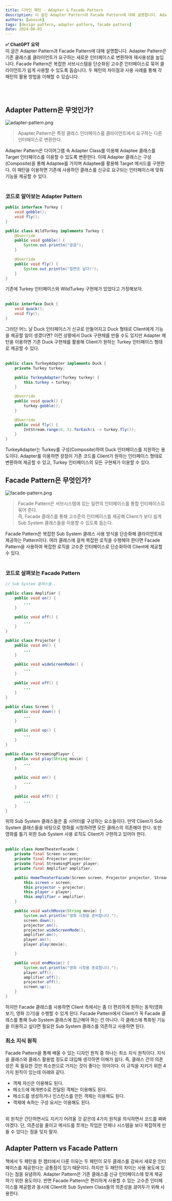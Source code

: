 ```yaml
---
title: 디자인 패턴 - Adapter & Facade Pattern
description: 이 글은 Adapter Pattern과 Facade Pattern에 대해 설명합니다. Adapter Pattern은 기존 클래스를 클라이언트가 요구하는 새로운 인터페이스로 변환하여 재사용성을 높입니다. Facade Pattern은 복잡한 서브시스템을 단순화된 고수준 인터페이스로 묶어 클라이언트가 쉽게 사용할 수 있도록 돕습니다. 두 패턴의 차이점과 사용 사례를 통해 각 패턴의 활용 방법을 이해할 수 있습니다.
authors: [woosuk]
tags: [design pattern, adapter pattern, facade pattern]
date: 2024-06-01
---
```

**:white_check_mark: ChatGPT 요약**   
이 글은 Adapter Pattern과 Facade Pattern에 대해 설명합니다. Adapter Pattern은 기존 클래스를 클라이언트가 요구하는 새로운 인터페이스로 변환하여 재사용성을 높입니다. Facade Pattern은 복잡한 서브시스템을 단순화된 고수준 인터페이스로 묶어 클라이언트가 쉽게 사용할 수 있도록 돕습니다. 두 패턴의 차이점과 사용 사례를 통해 각 패턴의 활용 방법을 이해할 수 있습니다.
<!-- truncate -->
<br></br>


## Adapter Pattern은 무엇인가?
![adapter-pattern.png](img/adapter-pattern.png)
> Apapter Pattern은 특정 클래스 인터페이스를 클라이언트에서 요구하는 다른 인터페이스로 변환한다.

Adapter Pattern은 다이어그램 속 Adapter Class를 이용해 Adaptee 클래스를 Target 인터페이스를 이용할 수 있도록 변환한다. 
이때 Adapter 클래스는 구성(Composite)을 통해 Adaptee를 가지며 Adaptee를 활용해 Target 메서드를 구현한다. 이 패턴을 이용하면 기존에 사용하던 클래스를 신규로 요구되는 인터페이스에 맞춰 기능을 제공할 수 있다.
<br></br>

### 코드로 알아보는 Adapter Pattern 
```java
public interface Turkey {
    void gobble();
    void fly();
}

public class WildTurkey implements Turkey {
    @Override
    public void gobble() {
        System.out.println("골골");
    }

    @Override
    public void fly() {
        System.out.println("칠면조 날다!");
    }
}
```
기존에 Turkey 인터페이스와 WildTurkey 구현체가 있었다고 가정해보자.
<br></br>

```java
public interface Duck {
    void quack();
    void fly();
}
```
그러던 어느 날 Duck 인터페이스가 신규로 만들어지고 Duck 형태로 Client에게 기능을 제공할 일이 생겼다면?
이런 상황에서 Duck 구현체를 만들 수도 있지만 Adapter 패턴을 이용하면 기존 Duck 구현체를 활용해 Client가 원하는 Turkey 인터페이스 형태로 제공할 수 있다.
<br></br>

```java
public class TurkeyAdapter implements Duck {
    private Turkey turkey;

    public TurkeyAdapter(Turkey turkey) {
        this.turkey = turkey;
    }

    @Override
    public void quack() {
        turkey.gobble();
    }

    @Override
    public void fly() {
        IntStream.range(0, 5).forEach(i -> turkey.fly());
    }
}
```
TurkeyAdapter는 Turkey를 구성(Composite)하여 Duck 인터페이스를 지원하는 용도이다. 
Adapter를 이용하면 장점이 기존 코드를 Client가 원하는 인터페이스 형태로 변환하여 제공할 수 있고, Turkey 인터페이스의 모든 구현체가 이용할 수 있다. 

## Facade Pattern은 무엇인가?
![facade-pattern.png](img/facade-pattern.png)
> Facade Pattern은 서브시스템에 있는 일련의 인터페이스를 통합 인터페이스로 묶어 준다.  
> 즉, Facade 클래스를 통해 고수준의 인터페이스를 제공해 Client가 보다 쉽게 Sub System 클래스들을 이용할 수 있도록 돕는다.

Facade Pattern은 복잡한 Sub System 클래스 사용 방식을 단순화해 클라이언트에 제공하는 Pattern이다. 
여러 클래스에 걸쳐 복잡한 로직을 수행해야 한다면 Facade Pattern을 사용하여 복잡한 로직을 고수준 인터페이스로 단순화하여 Client에 제공할 수 있다.
<br></br>

### 코드로 살펴보는 Facade Pattern
```java
// Sub System 클래스들..

public class Amplifier {
    public void on() {
        ...
    }

    public void off() {
        ...
    }
}

public class Projector {
    public void on() {
        ...
    }

    public void wideScreenMode() {
        ...
    }

    public void off() {
        ...
    }
}

public class Screen {
    public void down() {
        ...
    }

    public void up() {
        ...
    }
}

public class StreamingPlayer {
    public void play(String movie) {
        ...
    }

    public void on() {
        ...
    }

    public void off() {
        ...
    }
}
```
위의 Sub System 클래스들은 홈 시어터를 구성하는 요소들이다. 만약 Client가 Sub System 클래스들을 바탕으로 영화를 시청하려면 모든 클래스의 의존해야 한다. 
또한 영화를 틀기 위한 Sub System 사용 로직도 Client가 구현하고 있어야 한다.
<br></br>

```java
public class HomeTheaterFacade {
    private final Screen screen;
    private final Projector projector;
    private final StreamingPlayer player;
    private final Amplifier amplifier;

    public HomeTheaterFacade(Screen screen, Projector projector, StreamingPlayer player, Amplifier amplifier) {
        this.screen = screen;
        this.projector = projector;
        this.player = player;
        this.amplifier = amplifier;
    }

    public void watchMovie(String movie) {
        System.out.println("영화 시청을 준비합니다.");
        screen.down();
        projector.on();
        projector.wideScreenMode();
        amplifier.on();
        player.on();
        player.play(movie);

    }

    public void endMovie() {
        System.out.println("영화 시청을 종료합니다.");
        player.off();
        amplifier.off();
        projector.off();
        screen.up();
    }
}
```
하지만 Facade 클래스를 사용하면 Client 측에서는 좀 더 편리하게 원하는 동작(영화 보기, 영화 끄기)을 수행할 수 있게 된다. 
Facade Pattern에서 Client가 꼭 Facade 클래스를 통해 Sub System 클래스에 접근해야 하는 건 아니다. 
각 클래스에 특화된 기능을 이용하고 싶다면 필요한 Sub System 클래스를 의존하고 사용하면 된다.

### 최소 지식 원칙
Facade Pattern을 통해 배울 수 있는 디자인 원칙 중 하나는 최소 지식 원칙이다. 지식을 클래스와 클래스 활용법 정도로 대입해 생각하면 이해가 쉽다. 
즉, 클래스 간의 의존성은 꼭 필요한 것만 최소한으로 가지는 것이 좋다는 의미이다. 이 규칙을 지키기 위한 4가지 원칙이 있는데 아래와 같다.
- 객체 자신은 이용해도 된다.
- 메소드에 매개변수로 전달된 객체는 이용해도 된다.
- 메소드를 생성하거나 인스턴스를 만든 객체는 이용해도 된다.
- 객체에 속하는 구성 요서는 이용해도 된다.
<br></br>


위 원칙은 간단하면서도 지키기 어려울 것 같은데 4가지 원칙을 의식하면서 코드를 짜봐야겠다. 단, 의존성을 줄이고 메서드를 쪼개는 작업은 언제나 시스템을 보다 복잡하게 만들 수 있다는 점을 잊지 말자.


## Adapter Pattern vs Facade Pattern
책에서 두 패턴을 한 챕터에서 다룬 이유는 두 패턴이 모두 클래스를 감싸서 새로운 인터페이스를 제공한다는 공통점이 있기 때문이다. 하지만 두 패턴의 차이는 사용 용도에 있다는 점을 유념하자. 
Adapter Pattern은 기존 클래스를 신규 인터페이스에 맞게 제공하기 위한 용도이다. 반면 Facade Pattern은 편리하게 사용할 수 있는 고수준 인터페이스를 제공함과 동시에 Client와 Sub System Class들의 의존성을 끊어두기 위해 사용한다.